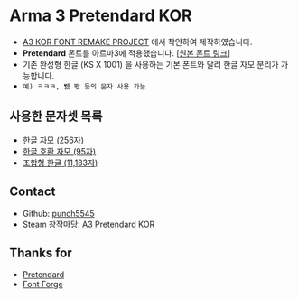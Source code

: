 # Arma 3 Pretendard KOR

* [A3 KOR FONT REMAKE PROJECT](https://steamcommunity.com/sharedfiles/filedetails/?id=727344790t) 에서 착안하여 제작하였습니다.
* **Pretendard** 폰트를 아르마3에 적용했습니다. [[원본 폰트 링크](https://cactus.tistory.com/306)]
* 기존 완성형 한글 (KS X 1001) 을 사용하는 기본 폰트와 달리 한글 자모 분리가 가능합니다.
* `예) ㅋㅋㅋ, 뛠 똯 등의 문자 사용 가능`


## 사용한 문자셋 목록

* [한글 자모 (256자)](https://www.unicode.org/charts/PDF/U1100.pdf)
* [한글 호환 자모 (95자)](https://www.unicode.org/charts/PDF/U3130.pdf)
* [조합형 한글 (11,183자)](https://www.unicode.org/charts/PDF/UAC00.pdf)


## Contact
* Github: [punch5545](https://github.com/punch5545/Arma-3-Pretendard-KOR)
* Steam 창작마당: [A3 Pretendard KOR](https://steamcommunity.com/sharedfiles/filedetails/?id=2880455662)

## Thanks for
* [Pretendard](https://cactus.tistory.com/306)
* [Font Forge](https://github.com/fontforge/fontforge)